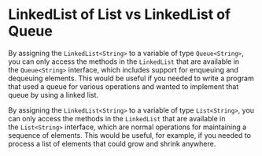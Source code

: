 # LinkedList of List vs LinkedList of Queue

By assigning the `LinkedList<String>` to a variable of type `Queue<String>`, you can only access the methods in the `LinkedList` that are available in the `Queue<String>` interface, which includes support for enqueuing and dequeuing elements. This would be useful if you needed to write a program that used a queue for various operations and wanted to implement that queue by using a linked list.

By assigning the `LinkedList<String>` to a variable of type `List<String>`, you can only access the methods in the `LinkedList` that are available in the `List<String>` interface, which are normal operations for maintaining a sequence of elements. This would be useful, for example, if you needed to process a list of elements that could grow and shrink anywhere.